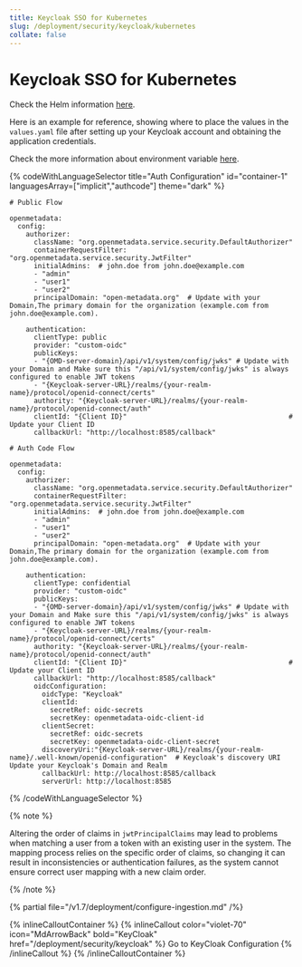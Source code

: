 ```yaml
---
title: Keycloak SSO for Kubernetes
slug: /deployment/security/keycloak/kubernetes
collate: false
---
```


# Keycloak SSO for Kubernetes

Check the Helm information [here](https://artifacthub.io/packages/search?repo=open-metadata).

Here is an example for reference, showing where to place the values in the `values.yaml` file after setting up your Keycloak account and obtaining the application credentials.

Check the more information about environment variable [here](/deployment/security/configuration-parameters).


{% codeWithLanguageSelector title="Auth Configuration" id="container-1" languagesArray=["implicit","authcode"] theme="dark" %}

```implicit
# Public Flow

openmetadata:
  config:
    authorizer:
      className: "org.openmetadata.service.security.DefaultAuthorizer"
      containerRequestFilter: "org.openmetadata.service.security.JwtFilter"
      initialAdmins:  # john.doe from john.doe@example.com
      - "admin"
      - "user1"
      - "user2"
      principalDomain: "open-metadata.org"  # Update with your Domain,The primary domain for the organization (example.com from john.doe@example.com).  

    authentication:
      clientType: public
      provider: "custom-oidc"
      publicKeys:
      - "{OMD-server-domain}/api/v1/system/config/jwks" # Update with your Domain and Make sure this "/api/v1/system/config/jwks" is always configured to enable JWT tokens
      - "{Keycloak-server-URL}/realms/{your-realm-name}/protocol/openid-connect/certs"
      authority: "{Keycloak-server-URL}/realms/{your-realm-name}/protocol/openid-connect/auth"
      clientId: "{Client ID}"                                        # Update your Client ID
      callbackUrl: "http://localhost:8585/callback"
```

```authcode
# Auth Code Flow 

openmetadata:
  config:
    authorizer:
      className: "org.openmetadata.service.security.DefaultAuthorizer"
      containerRequestFilter: "org.openmetadata.service.security.JwtFilter"
      initialAdmins:  # john.doe from john.doe@example.com
      - "admin"
      - "user1"
      - "user2"
      principalDomain: "open-metadata.org"  # Update with your Domain,The primary domain for the organization (example.com from john.doe@example.com).  

    authentication:
      clientType: confidential
      provider: "custom-oidc"
      publicKeys:
      - "{OMD-server-domain}/api/v1/system/config/jwks" # Update with your Domain and Make sure this "/api/v1/system/config/jwks" is always configured to enable JWT tokens
      - "{Keycloak-server-URL}/realms/{your-realm-name}/protocol/openid-connect/certs"
      authority: "{Keycloak-server-URL}/realms/{your-realm-name}/protocol/openid-connect/auth"
      clientId: "{Client ID}"                                        # Update your Client ID
      callbackUrl: "http://localhost:8585/callback"
      oidcConfiguration:
        oidcType: "Keycloak"  
        clientId:
          secretRef: oidc-secrets
          secretKey: openmetadata-oidc-client-id  
        clientSecret:
          secretRef: oidc-secrets
          secretKey: openmetadata-oidc-client-secret  
        discoveryUri:"{Keycloak-server-URL}/realms/{your-realm-name}/.well-known/openid-configuration"  # Keycloak's discovery URI Update your Keycloak's Domain and Realm
        callbackUrl: http://localhost:8585/callback  
        serverUrl: http://localhost:8585  
```

{% /codeWithLanguageSelector %}

{% note %}

Altering the order of claims in `jwtPrincipalClaims` may lead to problems when matching a user from a token with an existing user in the system. The mapping process relies on the specific order of claims, so changing it can result in inconsistencies or authentication failures, as the system cannot ensure correct user mapping with a new claim order.

{% /note %}

{% partial file="/v1.7/deployment/configure-ingestion.md" /%}

{% inlineCalloutContainer %}
  {% inlineCallout
    color="violet-70"
    icon="MdArrowBack"
    bold="KeyCloak"
    href="/deployment/security/keycloak" %}
    Go to KeyCloak Configuration
  {% /inlineCallout %}
{% /inlineCalloutContainer %}
